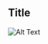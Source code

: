 ## Title

![Alt Text](https://drive.google.com/file/d/1UW9BylIbxMky5_Yt9GvnRJ4WRmC83dtZ/view?usp=sharing)

